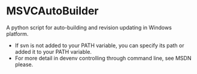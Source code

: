 MSVCAutoBuilder
===============

A python script for auto-building and revision updating in Windows platform.

* If svn is not added to your PATH variable, you can specify its path or added it to your PATH variable.
* For more detail in devenv controlling through command line, see MSDN please.
